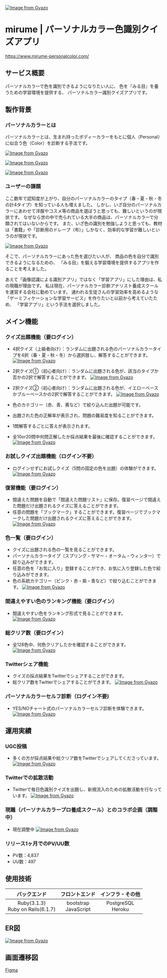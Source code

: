 [![Image from Gyazo](https://i.gyazo.com/fe53eca7570accf28ccf6bb599f3d80e.jpg)](https://gyazo.com/fe53eca7570accf28ccf6bb599f3d80e)
# mirume | パーソナルカラー色識別クイズアプリ
https://www.mirume-personalcolor.com/

## サービス概要
パーソナルカラーで色を識別できるようになりたい人に、
色を『みる目』を養うための学習環境を提供する、
パーソナルカラー識別クイズアプリです。

## 製作背景
### パーソナルカラーとは
パーソナルカラーとは、生まれ持ったボディーカラーをもとに個人（Personal）に似合う色（Color）を診断する手法です。

[![Image from Gyazo](https://i.gyazo.com/25848bf82702af2c09970419e5a8b357.png)](https://gyazo.com/25848bf82702af2c09970419e5a8b357)

[![Image from Gyazo](https://i.gyazo.com/7547ef43135649ab0873f5bb2e3ae129.png)](https://gyazo.com/7547ef43135649ab0873f5bb2e3ae129)

[![Image from Gyazo](https://i.gyazo.com/6bd51f8a6c2829fa12144ba463d0593d.png)](https://gyazo.com/6bd51f8a6c2829fa12144ba463d0593d)

### ユーザーの課題
ここ数年で認知度が上がり、自分のパーソナルカラーのタイプ（春・夏・秋・冬の計4タイプ）を知っている人も増えました。
しかし、いざ自分のパーソナルカラーにあわせて洋服やコスメ等の商品を選ぼうと思っても、難しいというのが現状です。
なぜなら世の中で売られている大半の商品は、パーソナルカラーで分類されてはいないからです。
また、いざ色の識別を勉強しようと思っても、教材は「書籍」や「診断用のドレープ（布）」しかなく、効率的な学習が難しいというのが現状です。

[![Image from Gyazo](https://i.gyazo.com/4a66815331c1aa3f13860e038668fb64.png)](https://gyazo.com/4a66815331c1aa3f13860e038668fb64)

そこで、パーソナルカラーにあった色を選びたい人が、
商品の色を自分で識別できるようになるための、
『みる目』を鍛える学習環境を提供するアプリを作ることを考えました。

あえて「画像認識による識別アプリ」ではなく「学習アプリ」にした理由は、私の現職が理由です。
私は現在、パーソナルカラー診断アナリスト養成スクールを運営する会社に勤めています。
通われる生徒さんの学習効率を高めるような「ゲーミフィケーションな学習サービス」を作りたいと以前から考えていたため、
「学習アプリ」という手法を選択しました。

## メイン機能
### クイズ出題機能（要ログイン）
* 4択クイズ（上級者向け）：ランダムに出題される色のパーソナルカラータイプを4択（春・夏・秋・冬）から選択肢し、解答することができます。
[![Image from Gyazo](https://i.gyazo.com/343d80c8787b94a807ef1a0a4bb7b8ad.gif)](https://gyazo.com/343d80c8787b94a807ef1a0a4bb7b8ad)

* 2択クイズ①（初心者向け）：ランダムに出題される色が、該当のタイプか否かの2択で解答することができます。
[![Image from Gyazo](https://i.gyazo.com/1664d38283c4a508bdf19210c3d5cf22.gif)](https://gyazo.com/1664d38283c4a508bdf19210c3d5cf22)

* 2択クイズ②（初心者向け）：ランダムに出題される色が、イエローベースかブルーベースかの2択で解答することができます。
[![Image from Gyazo](https://i.gyazo.com/92ed4ab22678da51e75c7927679b62e8.gif)](https://gyazo.com/92ed4ab22678da51e75c7927679b62e8)

* 色のカテゴリー（赤、青、黄など）で絞り込んだ出題が可能です。
* 出題された色の正解率が表示され、問題の難易度を知ることができます。
* 1問解答するごとに答えが表示されます。
* 全10or20問中何問正解したか採点結果を最後に確認することができます。
[![Image from Gyazo](https://i.gyazo.com/07043d73a9319d0731fdbfecec1d0de4.png)](https://gyazo.com/07043d73a9319d0731fdbfecec1d0de4)

### お試しクイズ出題機能（ログイン不要）
* ログインせずにお試しクイズ（5問の固定の色を出題）の体験ができます。
[![Image from Gyazo](https://i.gyazo.com/ffa37b8d3b86f5ab0c12f11c2aca8cb5.png)](https://gyazo.com/ffa37b8d3b86f5ab0c12f11c2aca8cb5)      

### 復習機能（要ログイン）
* 間違えた問題を自動で「間違えた問題リスト」に保存。復習ページで間違えた問題だけ出題されるクイズに答えることができます。
* 任意の問題を「ブックマーク」することができます。復習ページでブックマークした問題だけ出題されるクイズに答えることができます。
[![Image from Gyazo](https://i.gyazo.com/29ce09d00085d8f4f73553e8ea265b2d.png)](https://gyazo.com/29ce09d00085d8f4f73553e8ea265b2d)

### 色一覧（要ログイン）
* クイズに出題される色の一覧を見ることができます。
* パーソナルカラータイプ（スプリング・サマー・オータム・ウィンター）で絞り込みができます。
* 任意の色を「お気に入り」登録することができ、お気に入り登録した色で絞り込みができます。
* 色の系統カテゴリー（ピンク・赤・紫・青など）で絞り込むことができます。
[![Image from Gyazo](https://i.gyazo.com/1ab8fb98b77c650f275b9e518ee93ec6.png)](https://gyazo.com/1ab8fb98b77c650f275b9e518ee93ec6)

### 間違えやすい色のランキング機能（要ログイン）
* 間違えやすい色をランキング形式で見ることができます。
[![Image from Gyazo](https://i.gyazo.com/a99305be90deb0f1c1a92ce2cec87f3a.png)](https://gyazo.com/a99305be90deb0f1c1a92ce2cec87f3a)

### 総クリア数（要ログイン）
* 全128色中、何色クリアしたかを確認することができます。
[![Image from Gyazo](https://i.gyazo.com/d5f75d0ce43ff882802842ba9bfe5413.gif)](https://gyazo.com/d5f75d0ce43ff882802842ba9bfe5413)

### Twitterシェア機能
* クイズの採点結果をTwitterでシェアすることができます。
* 総クリア数をTwitterでシェアすることができます。
[![Image from Gyazo](https://i.gyazo.com/afd22ef7ceae2e2145f99bfc7fcfbd54.jpg)](https://gyazo.com/afd22ef7ceae2e2145f99bfc7fcfbd54)

### パーソナルカラーセルフ診断（ログイン不要)
* YES/NOチャート式のパーソナルカラーセルフ診断を体験できます。
[![Image from Gyazo](https://i.gyazo.com/8ab0a291c7e8ccc0d37b8d62fbe58854.png)](https://gyazo.com/8ab0a291c7e8ccc0d37b8d62fbe58854)

## 運用実績
### UGC投稿
* 多くの方が採点結果や総クリア数をTwitterでシェアしてくださっています。
[![Image from Gyazo](https://i.gyazo.com/cddfe0efeadd5bdd445bc0463e0fab88.jpg)](https://gyazo.com/cddfe0efeadd5bdd445bc0463e0fab88)

### Twitterでの拡散活動
* Twitterで毎日色識別クイズを出題し、新規流入のための拡散活動を行なっています。
[![Image from Gyazo](https://i.gyazo.com/dc91d77680eceeba26f158b7a51db007.png)](https://gyazo.com/dc91d77680eceeba26f158b7a51db007)

### 現職（パーソナルカラープロ養成スクール）とのコラボ企画（調整中）
* 現在調整中
[![Image from Gyazo](https://i.gyazo.com/1200945fe46ec4d4a1e75149c097da41.png)](https://gyazo.com/1200945fe46ec4d4a1e75149c097da41)

### リリース1ヶ月でのPV/UU数
* PV数：4,837
* UU数：497

## 使用技術
| バックエンド | フロントエンド | インフラ・その他 |
| :---: | :---: | :---: |
| Ruby(3.1.3)<br>Ruby on Rails(6.1.7) | bootstrap<br>JavaScript | PostgreSQL<br>Heroku |

## ER図
[![Image from Gyazo](https://i.gyazo.com/8de672de49ae79485d9e9f7e54be3b41.png)](https://gyazo.com/8de672de49ae79485d9e9f7e54be3b41)

## 画面遷移図
[Figma](https://www.figma.com/file/m3zx6nplIatJjAKiIHF1aU/mirume?node-id=0%3A1&t=pQPgWhhduarVF1he-1)
